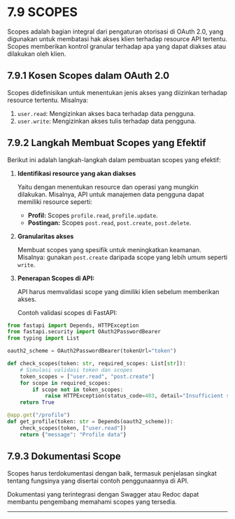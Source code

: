 # 7.9 SCOPES

Scopes adalah bagian integral dari pengaturan otorisasi di OAuth 2.0, yang digunakan untuk membatasi hak akses klien terhadap resource API tertentu. Scopes memberikan kontrol granular terhadap apa yang dapat diakses atau dilakukan oleh klien.

## 7.9.1 Kosen Scopes dalam OAuth 2.0

Scopes didefinisikan untuk menentukan jenis akses yang diizinkan terhadap resource tertentu. Misalnya:

1. `user.read`: Mengizinkan akses baca terhadap data pengguna.
2. `user.write`: Mengizinkan akses tulis terhadap data pengguna.

## 7.9.2 Langkah Membuat Scopes yang Efektif

Berikut ini adalah langkah-langkah dalam pembuatan scopes yang efektif:

1. **Identifikasi resource yang akan diakses**
    
    Yaitu dengan menentukan resource dan operasi yang mungkin dilakukan. Misalnya, API untuk manajemen data pengguna dapat memiliki resource seperti:
    
    - **Profil:** Scopes `profile.read`, `profile.update`.
    - **Postingan:** Scopes `post.read`, `post.create`, `post.delete`.
2. **Granularitas akses**
    
    Membuat scopes yang spesifik untuk meningkatkan keamanan. Misalnya: gunakan `post.create` daripada scope yang lebih umum seperti `write`.
    
3. **Penerapan Scopes di API:**
    
    API harus memvalidasi scope yang dimiliki klien sebelum memberikan akses.
    
    Contoh validasi scopes di FastAPI:
    

```python
from fastapi import Depends, HTTPException
from fastapi.security import OAuth2PasswordBearer
from typing import List

oauth2_scheme = OAuth2PasswordBearer(tokenUrl="token")

def check_scopes(token: str, required_scopes: List[str]):
    # Simulasi validasi token dan scopes
    token_scopes = ["user.read", "post.create"]
    for scope in required_scopes:
        if scope not in token_scopes:
            raise HTTPException(status_code=403, detail="Insufficient scope")
    return True

@app.get("/profile")
def get_profile(token: str = Depends(oauth2_scheme)):
    check_scopes(token, ["user.read"])
    return {"message": "Profile data"}

```

## 7.9.3 Dokumentasi Scope

Scopes harus terdokumentasi dengan baik, termasuk penjelasan singkat tentang fungsinya yang disertai contoh penggunaannya di API.

Dokumentasi yang terintegrasi dengan Swagger atau Redoc dapat membantu pengembang memahami scopes yang tersedia.

---
